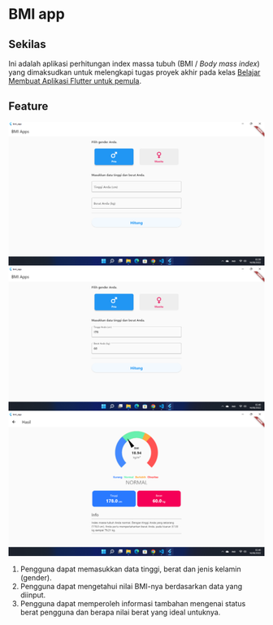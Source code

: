 # BMI app

## Sekilas

Ini adalah aplikasi perhitungan index massa tubuh (BMI / *Body mass index*)
yang dimaksudkan untuk melengkapi tugas proyek akhir pada kelas
[Belajar Membuat Aplikasi Flutter untuk pemula](https://www.dicoding.com/academies/159).

## Feature

![Halaman Awal 1](./screenshoot/screenshot_1.png)
![Halaman Awal 2](./screenshoot/screenshot_2.png)
![Halaman Hasil](./screenshoot/screenshot_3.png)

1. Pengguna dapat memasukkan data tinggi, berat dan jenis kelamin (gender).
2. Pengguna dapat mengetahui nilai BMI-nya berdasarkan data yang diinput.
3. Pengguna dapat memperoleh informasi tambahan mengenai status berat pengguna
   dan berapa nilai berat yang ideal untuknya.
